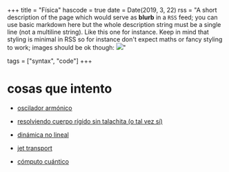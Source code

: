 +++
title = "Física"
hascode = true
date = Date(2019, 3, 22)
rss = "A short description of the page which would serve as **blurb** in a `RSS` feed; you can use basic markdown here but the whole description string must be a single line (not a multiline string). Like this one for instance. Keep in mind that styling is minimal in RSS so for instance don't expect maths or fancy styling to work; images should be ok though: ![](https://upload.wikimedia.org/wikipedia/en/3/32/Rick_and_Morty_opening_credits.jpeg)"

tags = ["syntax", "code"]
+++


# cosas que intento

* [oscilador armónico](/Ejercicios/oscilador/)

* [resolviendo cuerpo rígido sin talachita (o tal vez sí)](/Ejercicios/duda/)

* [dinámica no lineal](/Dinamica/cover/)

* [jet transport](/Dinamica/JetTransport/)

* [cómputo cuántico](/Cuantica/cover/)

<!-- * [física de los materiales](/materiales/cover)
 -->

